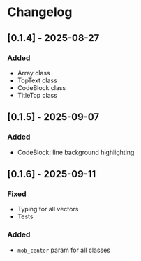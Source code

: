 # Changelog

## [0.1.4] - 2025-08-27

### Added
- Array class
- TopText class
- CodeBlock class
- TitleTop class

## [0.1.5] - 2025-09-07

### Added
- CodeBlock: line background highlighting

## [0.1.6] - 2025-09-11

### Fixed
- Typing for all vectors
- Tests

### Added
- `mob_center` param for all classes
